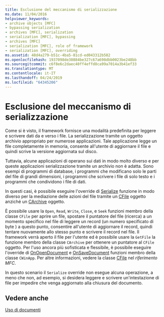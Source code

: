 ```yaml
---
title: Esclusione del meccanismo di serializzazione
ms.date: 11/04/2016
helpviewer_keywords:
- archive objects [MFC]
- bypassing serialization
- archives [MFC], serialization
- serialization [MFC], bypassing
- archives [MFC]
- serialization [MFC], role of framework
- serialization [MFC], overriding
ms.assetid: 48d4a279-b51c-4ba5-81cd-ed043312b582
ms.openlocfilehash: 1937098de30884be327c67a698dbb0023be248bb
ms.sourcegitcommit: c6f8e6c2daec40ff4effd8ca99a7014a3b41ef33
ms.translationtype: MT
ms.contentlocale: it-IT
ms.lasthandoff: 04/24/2019
ms.locfileid: "64345206"
---
```

# <a name="bypassing-the-serialization-mechanism"></a>Esclusione del meccanismo di serializzazione

Come si è visto, il framework fornisce una modalità predefinita per leggere e scrivere dati da e verso i file. La serializzazione tramite un oggetto archivio appropriato per numerose applicazioni. Tale applicazione legge un file completamente in memoria, consente all'utente di aggiornare il file e quindi scrive la versione aggiornata sul disco.

Tuttavia, alcune applicazioni di operano sui dati in modo molto diverso e per queste applicazioni serializzazione tramite un archivio non è adatta. Sono esempi di programmi di database, i programmi che modificano solo le parti del file di grandi dimensioni, i programmi che scrivere i file di solo testo e i programmi che condividono i file di dati.

In questi casi, è possibile eseguire l'override di [Serialize](../mfc/reference/cobject-class.md#serialize) funzione in modo diverso per la mediazione delle azioni del file tramite un [CFile](../mfc/reference/cfile-class.md) oggetto anziché un [CArchive](../mfc/reference/carchive-class.md) oggetto.

È possibile usare la `Open`, `Read`, `Write`, `Close`, e `Seek` funzioni membro della classe `CFile` per aprire un file, spostare il puntatore del file (ricerca) a un momento specifico nel file di leggere un record (un numero specificato di byte ) a questo punto, consentire all'utente di aggiornare il record, quindi tentare nuovamente allo stesso punto e scrivere il record nel file. Il framework verrà aperto il file per l'utente ed è possibile usare la `GetFile` la funzione membro della classe `CArchive` per ottenere un puntatore al `CFile` oggetto. Per l'uso ancora più sofisticata e flessibile, è possibile eseguire l'override di [OnOpenDocument](../mfc/reference/cdocument-class.md#onopendocument) e [OnSaveDocument](../mfc/reference/cdocument-class.md#onsavedocument) funzioni membro della classe `CWinApp`. Per altre informazioni, vedere la classe [CFile](../mfc/reference/cfile-class.md) nel *riferimento MFC*.

In questo scenario il `Serialize` override non esegue alcuna operazione, a meno che non, ad esempio, si desidera leggere e scrivere un'intestazione di file per impedire che venga aggiornato alla chiusura del documento.

## <a name="see-also"></a>Vedere anche

[Uso di documenti](../mfc/using-documents.md)
